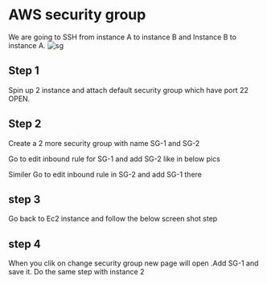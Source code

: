
# AWS security group
  We are going to SSH from instance A to instance B and Instance B to instance A. 
  ![sg](https://user-images.githubusercontent.com/59732833/182826586-b1ebd1bb-6801-4910-9920-9d7977e0ee7f.png)


## Step 1 
  Spin up 2 instance and attach default security group which have port 22 OPEN.
## Step 2 
   Create a 2 more security group with name SG-1 and SG-2
   
   Go to edit inbound rule for SG-1 and add SG-2 like in below pics
    
   Similer Go to edit inbound rule in SG-2 and add SG-1 there 
   
 ## step 3
  Go back to Ec2 instance and follow the below screen shot step
  
 ## step 4
  When you clik on change security group new page will open .Add SG-1 and save it. Do the 
  same step with instance 2
  
  
  
   
